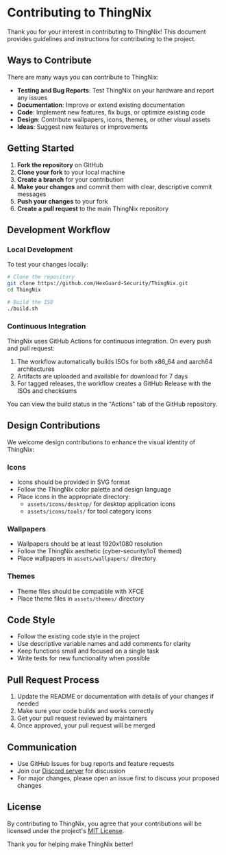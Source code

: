 # Contributing to ThingNix

Thank you for your interest in contributing to ThingNix! This document provides guidelines and instructions for contributing to the project.

## Ways to Contribute

There are many ways you can contribute to ThingNix:

- **Testing and Bug Reports**: Test ThingNix on your hardware and report any issues
- **Documentation**: Improve or extend existing documentation
- **Code**: Implement new features, fix bugs, or optimize existing code
- **Design**: Contribute wallpapers, icons, themes, or other visual assets
- **Ideas**: Suggest new features or improvements

## Getting Started

1. **Fork the repository** on GitHub
2. **Clone your fork** to your local machine
3. **Create a branch** for your contribution
4. **Make your changes** and commit them with clear, descriptive commit messages
5. **Push your changes** to your fork
6. **Create a pull request** to the main ThingNix repository

## Development Workflow

### Local Development

To test your changes locally:

```bash
# Clone the repository
git clone https://github.com/HexGuard-Security/ThingNix.git
cd ThingNix

# Build the ISO
./build.sh
```

### Continuous Integration

ThingNix uses GitHub Actions for continuous integration. On every push and pull request:

1. The workflow automatically builds ISOs for both x86_64 and aarch64 architectures
2. Artifacts are uploaded and available for download for 7 days
3. For tagged releases, the workflow creates a GitHub Release with the ISOs and checksums

You can view the build status in the "Actions" tab of the GitHub repository.

## Design Contributions

We welcome design contributions to enhance the visual identity of ThingNix:

### Icons

- Icons should be provided in SVG format
- Follow the ThingNix color palette and design language
- Place icons in the appropriate directory:
  - `assets/icons/desktop/` for desktop application icons
  - `assets/icons/tools/` for tool category icons

### Wallpapers

- Wallpapers should be at least 1920x1080 resolution
- Follow the ThingNix aesthetic (cyber-security/IoT themed)
- Place wallpapers in `assets/wallpapers/` directory

### Themes

- Theme files should be compatible with XFCE
- Place theme files in `assets/themes/` directory

## Code Style

- Follow the existing code style in the project
- Use descriptive variable names and add comments for clarity
- Keep functions small and focused on a single task
- Write tests for new functionality when possible

## Pull Request Process

1. Update the README or documentation with details of your changes if needed
2. Make sure your code builds and works correctly
3. Get your pull request reviewed by maintainers
4. Once approved, your pull request will be merged

## Communication

- Use GitHub Issues for bug reports and feature requests
- Join our [Discord server](https://discord.gg/hexguard) for discussion
- For major changes, please open an issue first to discuss your proposed changes

## License

By contributing to ThingNix, you agree that your contributions will be licensed under the project's [MIT License](LICENSE).

Thank you for helping make ThingNix better!
